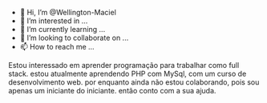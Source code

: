 - 👋 Hi, I’m @Wellington-Maciel
- 👀 I’m interested in ...
- 🌱 I’m currently learning ...
- 💞️ I’m looking to collaborate on ...
- 📫 How to reach me ...

<!---
Wellington-Maciel/Wellington-Maciel is a ✨ special ✨ repository because its `README.md` (this file) appears on your GitHub profile.
You can click the Preview link to take a look at your changes.
--->
Estou interessado em aprender programação para trabalhar como full stack. estou atualmente aprendendo PHP com MySql, com um curso de desenvolvimento web. por enquanto ainda não estou colaborando, pois sou apenas um iniciante do iniciante. então conto com a sua ajuda.
